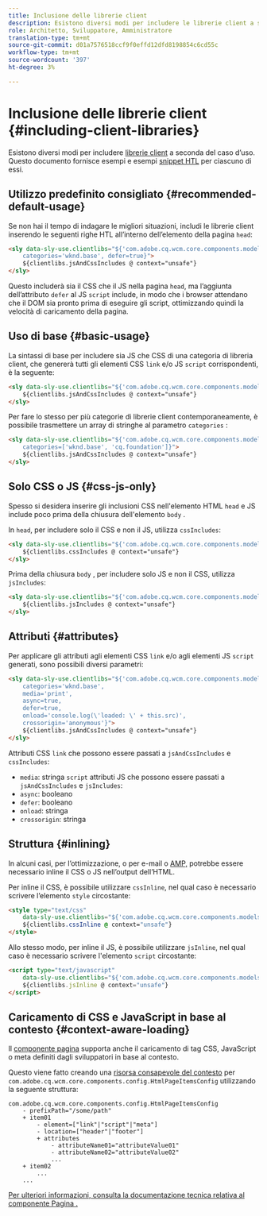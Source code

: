 ```yaml
---
title: Inclusione delle librerie client
description: Esistono diversi modi per includere le librerie client a seconda del caso d’uso.
role: Architetto, Sviluppatore, Amministratore
translation-type: tm+mt
source-git-commit: d01a7576518ccf9f0effd12dfd8198854c6cd55c
workflow-type: tm+mt
source-wordcount: '397'
ht-degree: 3%

---
```



# Inclusione delle librerie client {#including-client-libraries}

Esistono diversi modi per includere [librerie client](/help/developing/archetype/uifrontend.md#clientlibs) a seconda del caso d’uso. Questo documento fornisce esempi e esempi [snippet HTL](https://docs.adobe.com/content/help/it-IT/experience-manager-htl/using/overview.html) per ciascuno di essi.

## Utilizzo predefinito consigliato {#recommended-default-usage}

Se non hai il tempo di indagare le migliori situazioni, includi le librerie client inserendo le seguenti righe HTL all’interno dell’elemento della pagina `head`:

```html
<sly data-sly-use.clientlibs="${'com.adobe.cq.wcm.core.components.models.ClientLibraries' @
    categories='wknd.base', defer=true}">
    ${clientlibs.jsAndCssIncludes @ context="unsafe"}
</sly>
```

Questo includerà sia il CSS che il JS nella pagina `head`, ma l’aggiunta dell’attributo `defer` al JS `script` include, in modo che i browser attendano che il DOM sia pronto prima di eseguire gli script, ottimizzando quindi la velocità di caricamento della pagina.

## Uso di base {#basic-usage}

La sintassi di base per includere sia JS che CSS di una categoria di libreria client, che genererà tutti gli elementi CSS `link` e/o JS `script` corrispondenti, è la seguente:

```html
<sly data-sly-use.clientlibs="${'com.adobe.cq.wcm.core.components.models.ClientLibraries' @ categories='wknd.base'}">
    ${clientlibs.jsAndCssIncludes @ context="unsafe"}
</sly>
```

Per fare lo stesso per più categorie di librerie client contemporaneamente, è possibile trasmettere un array di stringhe al parametro `categories` :

```html
<sly data-sly-use.clientlibs="${'com.adobe.cq.wcm.core.components.models.ClientLibraries' @
    categories=['wknd.base', 'cq.foundation']}">
    ${clientlibs.jsAndCssIncludes @ context="unsafe"}
</sly>
```

## Solo CSS o JS {#css-js-only}

Spesso si desidera inserire gli inclusioni CSS nell&#39;elemento HTML `head` e JS include poco prima della chiusura dell&#39;elemento `body` .

In `head`, per includere solo il CSS e non il JS, utilizza `cssIncludes`:

```html
<sly data-sly-use.clientlibs="${'com.adobe.cq.wcm.core.components.models.ClientLibraries' @ categories='wknd.base'}">
    ${clientlibs.cssIncludes @ context="unsafe"}
</sly>
```

Prima della chiusura `body` , per includere solo JS e non il CSS, utilizza `jsIncludes`:

```html
<sly data-sly-use.clientlibs="${'com.adobe.cq.wcm.core.components.models.ClientLibraries' @ categories='wknd.base'}">
    ${clientlibs.jsIncludes @ context="unsafe"}
</sly>
```

## Attributi {#attributes}

Per applicare gli attributi agli elementi CSS `link` e/o agli elementi JS `script` generati, sono possibili diversi parametri:

```html
<sly data-sly-use.clientlibs="${'com.adobe.cq.wcm.core.components.models.ClientLibraries' @
    categories='wknd.base',
    media='print',
    async=true,
    defer=true,
    onload='console.log(\'loaded: \' + this.src)',
    crossorigin='anonymous'}">
    ${clientlibs.jsAndCssIncludes @ context="unsafe"}
</sly>
```

Attributi CSS `link` che possono essere passati a `jsAndCssIncludes` e `cssIncludes`:

* `media`: stringa  `script` attributi JS che possono essere passati a  `jsAndCssIncludes` e  `jsIncludes`:
* `async`: booleano
* `defer`: booleano
* `onload`: stringa
* `crossorigin`: stringa

## Struttura {#inlining}

In alcuni casi, per l’ottimizzazione, o per e-mail o [AMP,](amp.md) potrebbe essere necessario inline il CSS o JS nell’output dell’HTML.

Per inline il CSS, è possibile utilizzare `cssInline`, nel qual caso è necessario scrivere l’elemento `style` circostante:

```html
<style type="text/css"
    data-sly-use.clientlibs="${'com.adobe.cq.wcm.core.components.models.ClientLibraries' @ categories='wknd.base'}">
    ${clientlibs.cssInline @ context="unsafe"}
</style>
```

Allo stesso modo, per inline il JS, è possibile utilizzare `jsInline`, nel qual caso è necessario scrivere l&#39;elemento `script` circostante:

```html
<script type="text/javascript"
    data-sly-use.clientlibs="${'com.adobe.cq.wcm.core.components.models.ClientLibraries' @ categories='wknd.base'}">
    ${clientlibs.jsInline @ context="unsafe"}
</script>
```

## Caricamento di CSS e JavaScript in base al contesto {#context-aware-loading}

Il [componente pagina](/help/components/page.md) supporta anche il caricamento di tag CSS, JavaScript o meta definiti dagli sviluppatori in base al contesto.

Questo viene fatto creando una [risorsa consapevole del contesto](context-aware-configs.md) per `com.adobe.cq.wcm.core.components.config.HtmlPageItemsConfig` utilizzando la seguente struttura:

```text
com.adobe.cq.wcm.core.components.config.HtmlPageItemsConfig
    - prefixPath="/some/path"
    + item01
        - element=["link"|"script"|"meta"]
        - location=["header"|"footer"]
        + attributes
            - attributeName01="attributeValue01"
            - attributeName02="attributeValue02"
            ...
    + item02
        ...
    ...
```

[Per ulteriori informazioni, consulta la documentazione tecnica relativa al componente Pagina .](https://github.com/adobe/aem-core-wcm-components/tree/master/content/src/content/jcr_root/apps/core/wcm/components/page/v2/page#loading-of-context-aware-cssjs)
